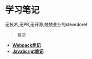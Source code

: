 # 学习笔记
无技术,无PR,无开源,兢兢业业的stevedore!
> 目录
* **[Webpack笔记](./webpack笔记/webpack.md)**
* **[JavaScript笔记](./javascript奇技淫巧)**